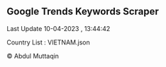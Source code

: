 

## Google Trends Keywords Scraper 
 
Last Update 10-04-2023 , 13:44:42

Country List :
VIETNAM.json



© Abdul Muttaqin 
